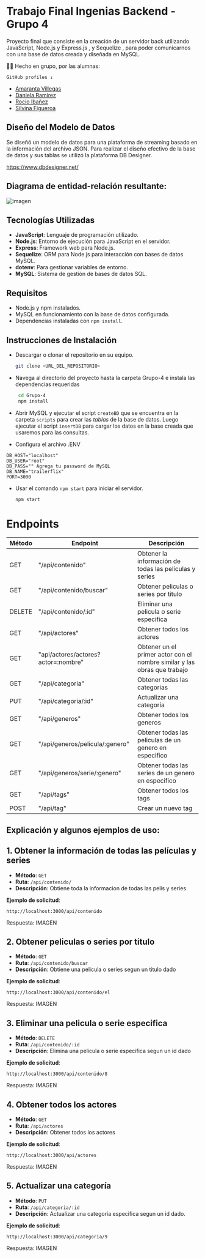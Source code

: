 # Trabajo Final Ingenias Backend  - Grupo 4

Proyecto final que consiste en la creación de un servidor back utilizando JavaScript, Node.js y Express.js , y Sequelize , para poder comunicarnos con una base de datos creada y diseñada en MySQL.

<p>👩‍💻 Hecho en grupo, por las alumnas:</p>

`GitHub profiles ↓`
<ul>
        <li><a href="https://github.com/amarantaVC" target="_blank">Amaranta Villegas</a></li>
        <li><a href="https://github.com/dxniela" target="_blank">Daniela Ramírez</a></li>
        <li><a href="https://github.com/Roci16" target="_blank">Rocio Ibañez</a></li>
        <li><a href="https://github.com/silfigue" target="_blank">Silvina Figueroa</a></li>
</ul>

## Diseño del Modelo de Datos
Se diseñó un modelo de datos para una plataforma de streaming basado en la información del archivo JSON.
Para realizar el diseño efectivo de la base de datos y sus tablas se utilizó la plataforma DB Designer. 

https://www.dbdesigner.net/
## Diagrama de entidad-relación resultante:

![imagen](./db%20ER%20final.png "der")

## Tecnologías Utilizadas

- **JavaScript**: Lenguaje de programación utilizado.
- **Node.js**: Entorno de ejecución para JavaScript en el servidor.
- **Express**: Framework web para Node.js.
- **Sequelize**: ORM para Node.js para interacción con bases de datos MySQL.
- **dotenv**: Para gestionar variables de entorno.
- **MySQL**: Sistema de gestión de bases de datos SQL.


## Requisitos

- Node.js y npm instalados.
- MySQL en funcionamiento con la base de datos configurada.
- Dependencias instaladas con `npm install`.

## Instrucciones de Instalación

- Descargar o clonar el repositorio en su equipo.
    ```bash
    git clone <URL_DEL_REPOSITORIO>
    ```

- Navega al directorio del proyecto hasta la carpeta Grupo-4 e instala las dependencias requeridas
   ```bash
    cd Grupo-4
    npm install
    ```

- Abrir MySQL y ejecutar el script `createBD` que se encuentra en la carpeta `scripts` para crear las *tablas* de la base de datos. Luego ejecutar el script `insertDB` para cargar los datos en la base creada que usaremos para las consultas.


- Configura el archivo .ENV
```
DB_HOST="localhost" 
DB_USER="root"
DB_PASS="" Agrega tu password de MySQL
DB_NAME="trailerflix" 
PORT=3000 

```
- Usar el comando `npm start` para iniciar el servidor.

    ```bash
    npm start
    ```

# Endpoints
|Método| Endpoint |Descripción|
|------|----------|-----------|
| GET  |"/api/contenido"|Obtener la información de todas las películas y series|
| GET  |"/api/contenido/buscar"| Obtener peliculas o series por titulo|
|DELETE|"/api/contenido/:id"| Eliminar una pelicula o serie especifica|
| GET  |"/api/actores"|Obtener todos los actores|
| GET  |"api/actores/actores?actor=:nombre"|Obtener un el primer actor con el nombre similar y las obras que trabajo|
| GET  |"/api/categoria"|Obtener todas las categorias|
|PUT|"/api/categoria/:id"|Actualizar una categoría |
|GET |"/api/generos"| Obtener todos los generos |
|GET|"/api/generos/pelicula/:genero"| Obtener todas las peliculas de un genero en especifico|
|GET|"/api/generos/serie/:genero"|Obtener todas las series de un genero en especifico|
|GET|"/api/tags"| Obtener todos los tags|
|POST|"/api/tag"| Crear un nuevo tag|

## Explicación y algunos ejemplos de uso:

## 1. Obtener la información de todas las películas y series

- **Método**: `GET`
- **Ruta**: `/api/contenido/`
- **Descripción**: Obtiene toda la informacion de todas las pelis y series

**Ejemplo de solicitud**:

```
http://localhost:3000/api/contenido
```
Respuesta: IMAGEN 


## 2. Obtener peliculas o series por titulo

- **Método**: `GET`
- **Ruta**: `/api/contenido/buscar`
- **Descripción**: Obtiene una pelicula o series segun un titulo dado

**Ejemplo de solicitud**:

```
http://localhost:3000/api/contenido/el
```
Respuesta: IMAGEN 

## 3. Eliminar una pelicula o serie especifica

- **Método**: `DELETE`
- **Ruta**: `/api/contenido/:id`
- **Descripción**: Elimina una pelicula o serie especifica segun un id dado

**Ejemplo de solicitud**:

```
http://localhost:3000/api/contenido/8
```
Respuesta: IMAGEN 

## 4. Obtener todos los actores

- **Método**: `GET`
- **Ruta**: `/api/actores`
- **Descripción**: Obtener todos los actores

**Ejemplo de solicitud**:

```
http://localhost:3000/api/actores
```
Respuesta: IMAGEN 

## 5. Actualizar una categoría

- **Método**: `PUT`
- **Ruta**: `/api/categoria/:id`
- **Descripción**: Actualizar una categoría especifica segun un id dado.

**Ejemplo de solicitud**:

```
http://localhost:3000/api/categoria/9

```
Respuesta: IMAGEN 










